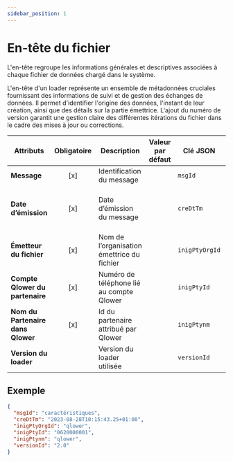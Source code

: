 ```yaml
---
sidebar_position: 1
---
```


# En-tête du fichier

L'en-tête regroupe les informations générales et descriptives associées à chaque fichier de données chargé dans le système.

L'en-tête d'un loader représente un ensemble de métadonnées cruciales fournissant des informations de suivi et de gestion des échanges de données. Il permet d'identifier l'origine des données, l'instant de leur création, ainsi que des détails sur la partie émettrice. L'ajout du numéro de version garantit une gestion claire des différentes itérations du fichier dans le cadre des mises à jour ou corrections.

| **Attributs**                     | **Obligatoire** | **Description**                            | **Valeur par défaut** | **Clé JSON**   | **ISO** | **Domaine de validité**                                        |
| --------------------------------- | :-------------: | ------------------------------------------ | --------------------- | -------------- | ------- | -------------------------------------------------------------- |
| **Message**                       |       [x]       | Identification du message                  |                       | `msgId`        | 20022   | `"transactions"` ou `"caractéristiques"`                       |
| **Date d’émission**               |       [x]       | Date d’émission du message                 |                       | `creDtTm`      | 20022   | ISO 8601 (en l’absence de fuseau horaire, fuseau Paris/France) |
| **Émetteur du fichier**           |       [x]       | Nom de l’organisation émettrice du fichier |                       | `inigPtyOrgId` | 20022   | Chaîne de caractères                                           |
| **Compte Qlower du partenaire**   |       [x]       | Numéro de téléphone lié au compte Qlower   |                       | `inigPtyId`    | 20022   | Chaîne de caractères                                           |
| **Nom du Partenaire dans Qlower** |       [x]       | Id du partenaire attribué par Qlower       |                       | `inigPtynm`    | 20022   | Chaîne de caractères                                           |
| **Version du loader**             |                 | Version du loader utilisée                 |                       | `versionId`    | 20022   | Chaîne de caractères                                           |

## Exemple

```json
{
  "msgId": "caractéristiques",
  "creDtTm": "2023-08-28T10:15:43.25+01:00",
  "inigPtyOrgId": "qlower",
  "inigPtyId": "0620000001",
  "inigPtynm": "qlower",
  "versionId": "2.0"
}
```
